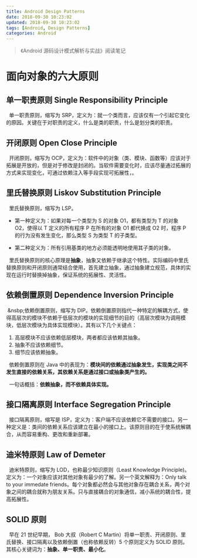 ```yaml
---
title: Android Design Patterns
date: 2018-09-30 10:23:02
updated: 2018-09-30 10:23:02
tags: [Android, Design Patterns]
categories: Android
---
```


>《Android 源码设计模式解析与实战》阅读笔记

# 面向对象的六大原则

## 单一职责原则 Single Responsibility Principle
&nbsp;&nbsp;单一职责原则，缩写为 SRP，定义为：就一个类而言，应该仅有一个引起它变化的原因。关键在于对职责的定义，什么是类的职责，什么是划分类的职责。

## 开闭原则 Open Close Principle
&nbsp;&nbsp;开闭原则，缩写为 OCP，定义为：软件中的对象（类、模块、函数等）应该对于拓展是开放的，但是对于修改是封闭的。当软件需要变化时，应该尽量通过拓展的方式来实现变化，可通过依赖注入等手段实现可拓展性，。

## 里氏替换原则 Liskov Substitution Principle
&nbsp;&nbsp;里氏替换原则，缩写为 LSP。

- 第一种定义为：如果对每一个类型为 S 的对象 O1，都有类型为 T 的对象 O2，使得以 T 定义的所有程序 P 在所有的对象 O1 都代换成 O2 时，程序 P 的行为没有发生变化，那么类型 S 为类型 T 的子类型。

- 第二种定义为：所有引用基类的地方必须能透明地使用其子类的对象。

&nbsp;&nbsp;里氏替换原则的核心原理是**抽象**，抽象又依赖于继承这个特性。实际编码中里氏替换原则和开闭原则通常结合使用，首先建立抽象，通过抽象建立规范，具体的实现在运行时替换掉抽象，保证系统的拓展性、灵活性。

## 依赖倒置原则 Dependence Inversion Principle
&nbsp;&nsbp;依赖倒置原则，缩写为 DIP。依赖倒置原则指代一种特定的解耦方式，使得高层次的模块不依赖于低层次的模块的实现细节的目的（高层次模块为调用模块，低层次模块为具体实现模块）。其有以下几个关键点：

1. 高层模块不应该依赖低层模块，两者都应该依赖其抽象。
2. 抽象不应该依赖细节。
3. 细节应该依赖抽象。

&nbsp;&nbsp;依赖倒置原则在 Java 中的表现为：**模块间的依赖通过抽象发生，实现类之间不发生直接的依赖关系，其依赖关系是通过接口或抽象类产生的。**

&nbsp;&nbsp;一句话概括：**依赖抽象，而不依赖具体实现。**

## 接口隔离原则 Interface Segregation Principle
&nbsp;&nbsp;接口隔离原则，缩写是 ISP，定义为：客户端不应该依赖它不需要的接口。另一种定义是：类间的依赖关系应该建立在最小的接口上。该原则目的在于使系统解耦合，从而容易重构、更改和重新部署。

## 迪米特原则 Law of Demeter
&nbsp;&nbsp;迪米特原则，缩写为 LOD，也称最少知识原则（Least Knowledge Principle)。定义为：一个对象应该对其他对象有最少的了解。另一个英文解释为：Only talk to your immedate friends。每个对象都必然会与其他对象存在耦合关系，两个对象之间的耦合就称为朋友关系。只与直接耦合的对象通信，减小系统的耦合性，提高拓展性。

## SOLID 原则
&nbsp;&nbsp;早在 21 世纪早期， Bob 大叔（Robert C Martin）将单一职责、开闭原则、里氏替换、接口隔离以及依赖倒置（也称依赖反转）5 个原则定义为 SOLID 原则。其核心关键词为：**抽象、单一职责、最小化**。
